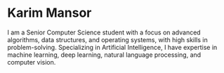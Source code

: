  # Karim Mansor
I am a Senior Computer Science student with a focus on advanced algorithms, data structures, and operating systems, with high skills in problem-solving. Specializing in Artificial Intelligence, I have expertise in machine learning, deep learning, natural language processing, and computer vision.

<!---
MirakQ8/MirakQ8 is a ✨ special ✨ repository because its `README.md` (this file) appears on your GitHub profile.
You can click the Preview link to take a look at your changes.
--->
